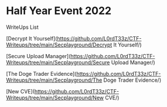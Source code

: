 # Half Year Event 2022

WriteUps List

[Decrypt It Yourself](https://github.com/L0rdT33z/CTF-Writeups/tree/main/Secplayground/Decrypt It Yourself/)

[Secure Upload Manager](https://github.com/L0rdT33z/CTF-Writeups/tree/main/Secplayground/Secure Upload Manager/)

[The Doge Trader Evidence](https://github.com/L0rdT33z/CTF-Writeups/tree/main/Secplayground/The Doge Trader Evidence/)

[New CVE](https://github.com/L0rdT33z/CTF-Writeups/tree/main/Secplayground/New CVE/)


